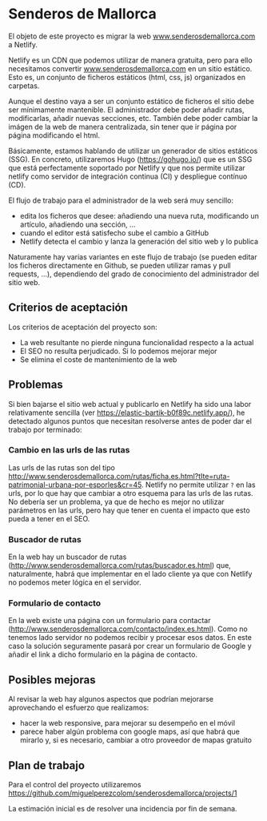 # Senderos de Mallorca

El objeto de este proyecto es migrar la web www.senderosdemallorca.com a Netlify.

Netlify es un CDN que podemos utilizar de manera gratuita, pero para ello necesitamos convertir www.senderosdemallorca.com en un sitio estático. 
Esto es, un conjunto de ficheros estáticos (html, css, js) organizados en carpetas. 

Aunque el destino vaya a ser un conjunto estático de ficheros el sitio debe ser mínimamente mantenible. El administrador debe poder añadir rutas, modificarlas, añadir nuevas secciones, etc. También debe poder cambiar la imágen de la web de manera centralizada, sin tener que ir página por página modificando el html.

Básicamente, estamos hablando de utilizar un generador de sitios estáticos (SSG). En concreto, utilizaremos Hugo (https://gohugo.io/) que es un SSG que está perfectamente soportado por Netlify y que nos permite utilizar netlify como servidor de integración continua (CI) y despliegue contínuo (CD). 

El flujo de trabajo para el administrador de la web será muy sencillo:

- edita los ficheros que desee: añadiendo una nueva ruta, modificando un artículo, añadiendo una sección, ...
- cuando el editor está satisfecho sube el cambio a GitHub
- Netlify detecta el cambio y lanza la generación del sitio web y lo publica

Naturamente hay varias variantes en este flujo de trabajo (se pueden editar los ficheros directamente en Github, se pueden utilizar ramas y pull requests, ...), dependiendo del grado de conocimiento del administrador del sitio web.

## Criterios de aceptación
Los criterios de aceptación del proyecto son:

- La web resultante no pierde ninguna funcionalidad respecto a la actual
- El SEO no resulta perjudicado. Si lo podemos mejorar mejor
- Se elimina el coste de mantenimiento de la web

## Problemas
Si bien bajarse el sitio web actual y publicarlo en Netlify ha sido una labor relativamente sencilla (ver https://elastic-bartik-b0f89c.netlify.app/), he detectado algunos puntos que necesitan resolverse antes de poder dar el trabajo por terminado:

### Cambio en las urls de las rutas
Las urls de las rutas son del tipo http://www.senderosdemallorca.com/rutas/ficha.es.html?tIte=ruta-patrimonial-urbana-por-esporles&cr=45. Netlify no permite utilizar `?` en las urls, por lo que hay que cambiar a otro esquema para las urls de las rutas.
No debería ser un problema, ya que de hecho es mejor no utilizar parámetros en las urls, pero hay que tener en cuenta el impacto que esto pueda a tener en el SEO.

### Buscador de rutas
En la web hay un buscador de rutas (http://www.senderosdemallorca.com/rutas/buscador.es.html) que, naturalmente, habrá que implementar en el lado cliente ya que con Netlify no podemos meter lógica en el servidor.

### Formulario de contacto
En la web existe una página con un formulario para contactar (http://www.senderosdemallorca.com/contacto/index.es.html). Como no tenemos lado servidor no podemos recibir y procesar esos datos. En este caso la solución seguramente pasará por crear un formulario de Google y añadir el link a dicho formulario en la página de contacto.

## Posibles mejoras
Al revisar la web hay algunos aspectos que podrían mejorarse aprovechando el esfuerzo que realizamos:

- hacer la web responsive, para mejorar su desempeño en el móvil
- parece haber algún problema con google maps, así que habrá que mirarlo y, si es necesario, cambiar a otro proveedor de mapas gratuito

## Plan de trabajo

Para el control del proyecto utilizaremos https://github.com/miguelperezcolom/senderosdemallorca/projects/1

La estimación inicial es de resolver una incidencia por fin de semana.
